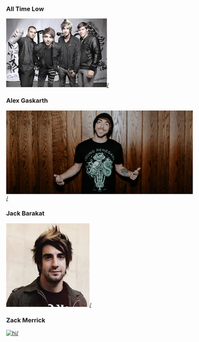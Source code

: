### All Time Low
[<img src="download (7).jpeg" alt="hi" class="inline">/](AllTimeLow.md)
### Alex Gaskarth
[<img src="alltimelow1.jpg" alt="hi" class="inline">/](AllTimeLow.md)
### Jack Barakat
[<img src="download (11).jpeg" alt="hi" class="inline">/](AllTimeLow.md)
### Zack Merrick
[<img src="Zack-Merrick-zack-merrick-17829647-500-500.jpg:" alt="hi" class="inline">/](AllTimeLow.md)
